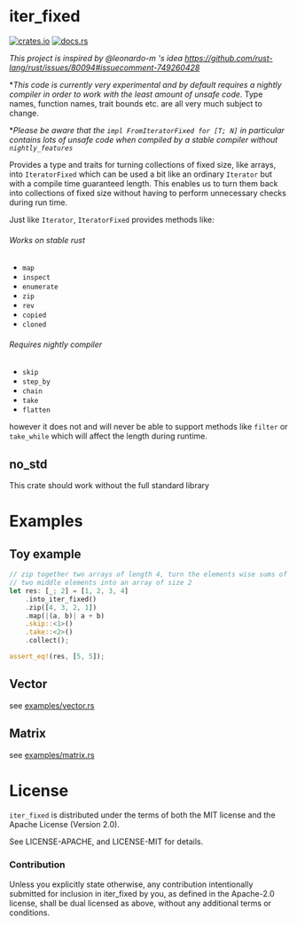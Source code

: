 # iter_fixed

[![crates.io](https://img.shields.io/crates/v/iter_fixed.svg)](https://crates.io/crates/iter_fixed)
[![docs.rs](https://docs.rs/iter_fixed/badge.svg)](https://docs.rs/iter_fixed/)

*This project is inspired by @leonardo-m 's idea https://github.com/rust-lang/rust/issues/80094#issuecomment-749260428*

**This code is currently very experimental and by default requires a nightly compiler
in order to work with *the least amount of unsafe code**. Type names, function names,
trait bounds etc. are all very much subject to change. 

**Please be aware that the `impl FromIteratorFixed for [T; N]` in particular contains lots of
unsafe code when compiled by a stable compiler without `nightly_features`*

Provides a type and traits for turning collections of fixed size, like arrays,
into `IteratorFixed` which can be used a bit like an ordinary `Iterator` but
with a compile time guaranteed length. This enables us to turn them back into
collections of fixed size without having to perform unnecessary checks during
run time.

Just like `Iterator`, `IteratorFixed` provides methods like:

###### Works on stable rust
* `map`
* `inspect`
* `enumerate`
* `zip`
* `rev`
* `copied`
* `cloned`

###### Requires nightly compiler
* `skip`
* `step_by`
* `chain`
* `take`
* `flatten`

however it does not and will never be able to support methods like `filter` or `take_while` which will affect the length during runtime.

## no_std

This crate should work without the full standard library

# Examples

## Toy example

```rust
// zip together two arrays of length 4, turn the elements wise sums of the
// two middle elements into an array of size 2
let res: [_; 2] = [1, 2, 3, 4]
    .into_iter_fixed()
    .zip([4, 3, 2, 1])
    .map(|(a, b)| a + b)
    .skip::<1>()
    .take::<2>()
    .collect();

assert_eq!(res, [5, 5]);
```

## Vector
see [examples/vector.rs](https://github.com/usbalbin/iter_fixed/blob/master/examples/vector.rs)

## Matrix

see [examples/matrix.rs](https://github.com/usbalbin/iter_fixed/blob/master/examples/matrix.rs)

# License
`iter_fixed` is distributed under the terms of both the MIT license and
the Apache License (Version 2.0).

See LICENSE-APACHE, and LICENSE-MIT for details.

### Contribution
Unless you explicitly state otherwise, any contribution intentionally submitted for inclusion in iter_fixed by you, as defined in the Apache-2.0 license, shall be dual licensed as above, without any additional terms or conditions.
